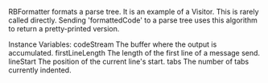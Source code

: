RBFormatter formats a parse tree. It is an example of a Visitor. This is rarely called directly. Sending 'formattedCode' to a parse tree uses this algorithm to return a pretty-printed version.Instance Variables:	codeStream	<PositionableStream>	The buffer where the output is accumulated.	firstLineLength	<Integer>	The length of the first line of a message send.	lineStart	<Integer>	The position of the current line's start.	tabs	<Integer>	The number of tabs currently indented.
